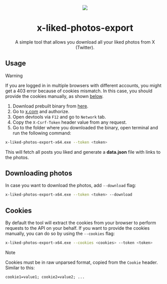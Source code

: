 <p align="center">
  <img src="/assets/icon.ico" />
</p>

<h1 align="center">x-liked-photos-export</h1>

<p align="center">A simple tool that allows you download all your liked photos from X (Twitter).</p>

## Usage

> [!WARNING]  
> If you are logged in in multiple browsers with different accounts, you might get a 403 error because of cookies mismatch. In this case, you should provide the cookies manually, as shown [below](#cookies).

1. Download prebuilt binary from [here](https://github.com/jokelbaf/x-liked-photos-export/releases/latest).
2. Go to [x.com](https://x.com) and authorize.
3. Open devtools via `F12` and go to `Network` tab.
4. Copy the `X-Csrf-Token` header value from any request.
5. Go to the folder where you downloaded the binary, open terminal and run the following command:

```bash
x-liked-photos-export-x64.exe --token <token>
```

This will fetch all posts you liked and generate a **data.json** file with links to the photos.

## Downloading photos

In case you want to download the photos, add `--download` flag:

```bash
x-liked-photos-export-x64.exe --token <token> --download
```

## Cookies

By default the tool will extract the cookies from your browser to perform requests to the API on your behalf. If you want to provide the cookies manually, you can do so by using the `--cookies` flag:

```bash
x-liked-photos-export-x64.exe --cookies <cookies> --token <token>
```

> [!NOTE]  
> Cookies must be in raw unparsed format, copied from the `Cookie` header. Similar to this:
> ```
> cookie1=value1; cookie2=value2; ...
> ```
